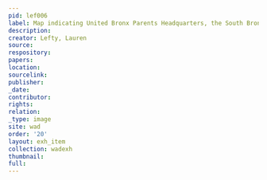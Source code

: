 ```yaml
---
pid: lef006
label: Map indicating United Bronx Parents Headquarters, the South Bronx
description:
creator: Lefty, Lauren
source:
respository:
papers:
location:
sourcelink:
publisher:
_date:
contributor:
rights:
relation:
_type: image
site: wad
order: '20'
layout: exh_item
collection: wadexh
thumbnail:
full:
---
```

